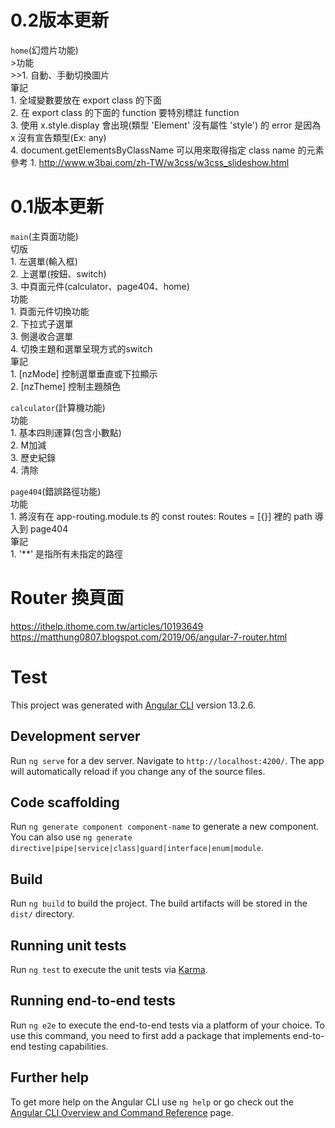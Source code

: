 # 0.2版本更新
`home`(幻燈片功能)  
    >功能  
        >>1.  自動、手動切換圖片  
    筆記  
        1.  全域變數要放在 export class 的下面  
        2.  在 export class 的下面的 function 要特別標註 function  
        3.  使用 x.style.display 會出現(類型 'Element' 沒有屬性 'style')  的 error 是因為 x 沒有宣告類型(Ex: any)  
        4.  document.getElementsByClassName 可以用來取得指定 class name 的元素  
    參考 
        1.  http://www.w3bai.com/zh-TW/w3css/w3css_slideshow.html
  
# 0.1版本更新  
`main`(主頁面功能)  
    切版  
        1.  左選單(輸入框)  
        2.  上選單(按鈕、switch)  
        3.  中頁面元件(calculator、page404、home)  
    功能  
        1.  頁面元件切換功能  
        2.  下拉式子選單  
        3.  側邊收合選單  
        4.  切換主題和選單呈現方式的switch  
    筆記  
        1.  [nzMode] 控制選單垂直或下拉顯示  
        2.  [nzTheme] 控制主題顏色  
  
`calculator`(計算機功能)  
    功能  
        1.  基本四則運算(包含小數點)  
        2.  M加減  
        3.  歷史紀錄  
        4.  清除  
  
`page404`(錯誤路徑功能)  
    功能  
        1.  將沒有在 app-routing.module.ts 的 const routes: Routes = [{}] 裡的 path 導入到 page404  
    筆記  
        1.  '**' 是指所有未指定的路徑  
  


# Router 換頁面
https://ithelp.ithome.com.tw/articles/10193649
https://matthung0807.blogspot.com/2019/06/angular-7-router.html



# Test

This project was generated with [Angular CLI](https://github.com/angular/angular-cli) version 13.2.6.

## Development server

Run `ng serve` for a dev server. Navigate to `http://localhost:4200/`. The app will automatically reload if you change any of the source files.

## Code scaffolding

Run `ng generate component component-name` to generate a new component. You can also use `ng generate directive|pipe|service|class|guard|interface|enum|module`.

## Build

Run `ng build` to build the project. The build artifacts will be stored in the `dist/` directory.

## Running unit tests

Run `ng test` to execute the unit tests via [Karma](https://karma-runner.github.io).

## Running end-to-end tests

Run `ng e2e` to execute the end-to-end tests via a platform of your choice. To use this command, you need to first add a package that implements end-to-end testing capabilities.

## Further help

To get more help on the Angular CLI use `ng help` or go check out the [Angular CLI Overview and Command Reference](https://angular.io/cli) page.
